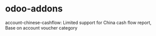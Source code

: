 # odoo-addons

account-chinese-cashflow: Limited support for China cash flow report, Base on account voucher category
